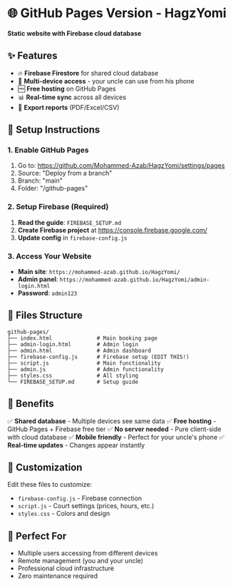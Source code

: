 # 🌐 GitHub Pages Version - HagzYomi

**Static website with Firebase cloud database**

## ✨ Features
- 🔥 **Firebase Firestore** for shared cloud database
- 📱 **Multi-device access** - your uncle can use from his phone
- 🆓 **Free hosting** on GitHub Pages
- 📊 **Real-time sync** across all devices
- 📄 **Export reports** (PDF/Excel/CSV)

## 🚀 Setup Instructions

### 1. Enable GitHub Pages
1. Go to: https://github.com/Mohammed-Azab/HagzYomi/settings/pages
2. Source: "Deploy from a branch"
3. Branch: "main"
4. Folder: "/github-pages"

### 2. Setup Firebase (Required)
1. **Read the guide**: `FIREBASE_SETUP.md`
2. **Create Firebase project** at https://console.firebase.google.com/
3. **Update config** in `firebase-config.js`

### 3. Access Your Website
- **Main site**: `https://mohammed-azab.github.io/HagzYomi/`
- **Admin panel**: `https://mohammed-azab.github.io/HagzYomi/admin-login.html`
- **Password**: `admin123`

## 📁 Files Structure
```
github-pages/
├── index.html              # Main booking page
├── admin-login.html        # Admin login
├── admin.html              # Admin dashboard
├── firebase-config.js      # Firebase setup (EDIT THIS!)
├── script.js               # Main functionality
├── admin.js                # Admin functionality
├── styles.css              # All styling
└── FIREBASE_SETUP.md       # Setup guide
```

## 🎯 Benefits
✅ **Shared database** - Multiple devices see same data
✅ **Free hosting** - GitHub Pages + Firebase free tier
✅ **No server needed** - Pure client-side with cloud database
✅ **Mobile friendly** - Perfect for your uncle's phone
✅ **Real-time updates** - Changes appear instantly

## 🔧 Customization
Edit these files to customize:
- `firebase-config.js` - Firebase connection
- `script.js` - Court settings (prices, hours, etc.)
- `styles.css` - Colors and design

## 📱 Perfect For
- Multiple users accessing from different devices
- Remote management (you and your uncle)
- Professional cloud infrastructure
- Zero maintenance required
